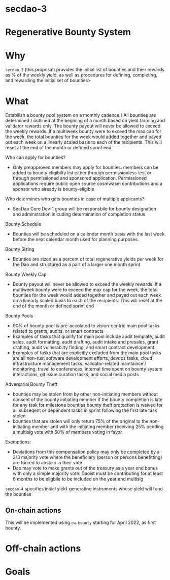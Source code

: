 
# secdao-3

# Regenerative Bounty System 

# Why
`secdao-3` (this proposal) provides the initial list of bounties and their rewards as % of the weekly yield, as well as procedures for defining, completing, and rewarding the initial set of bounties>

# What

Estabilish a bounty pool system on a monthly cadence ( All bounties are determined / outlined at the begining of a month based on yield farming and validator rewards only. The bounty payout will never be allowed to exceed the weekly rewards. If a multiweek bounty were to exceed the max cap for the week, the total bounties for the week would added together and payed out each week on a linearly scaled basis to each of the recipients. This will reset at the end of the month or defined sprint end

Who can apply for bounties?
* Only preapproved members may apply for bounties.  members can be added to bounty eligibilty list either through permissionless test or through permissioned and sponsored application.  Permissioned applications require public open source cosmwasm contributions and a sponsor who already is bounty-eligible 

Who determines who gets bounties in case of multiple applicants?
* SecDao Core Dev-1 group will be responsbile for bounty designation and adminstration inlcuding determination of completion status

Bounty Schedule
* Bounties will be scheduled on a calendar month basis with the last week before the next calendar month used for planning purposes. 

Bounty Sizing
* Bounties are sized as a percent of total regenerative yields per week for the Dao and structured as a part of a larger one month sprint

Bounty Weekly Cap
* Bounty payout will never be allowed to exceed the weekly rewards. If a multiweek bounty were to exceed the max cap for the week, the total bounties for the week would added together and payed out each week on a linearly scaled basis to each of the recipients. This will reset at the end of the month or defined sprint end

Bounty Pools
* 90% of bounty pool is pre-accolated to vision-centric main pool tasks related to grants, audits, or smart contracts
* Examples of tasks that qualify for main pool include audit template, audit sales, audit formatting, audit drafting, audit intake and presales, grant drafting, audit vulnerabilty finding, and smart contract development.
* Examples of tasks that are explicitly excluded from the main pool tasks are all non-rust software development efforts, devops tasks, cloud infrastructure management tasks, validator-related maintaince / monitoring, travel to conferences, internal time spent on bounty system interactions, git issue curation tasks, and social media posts

Adversarial Bounty Theft
* bounties may be stolen from by other non-initiating members without consent of the bounty initiating member if the bounty completion is late for any task for milestone bounties bounty theft protection is waived for all subseqent or dependent tasks in sprint following the first late task stolen
* bounties that are stolen will only return 75% of the original to the non-initiating member and with the initiating member receiving 25% pending a multisig vote with 50% of members voting in favor.

Exemptions:
* Deviations from this compensation policy may only be completed by a 2/3 majority vote where the beneficiary (person or persons benefitting) are forced to abstain in their vote
* Dao may vote to make grants out of the treasury as a year end bonus with only a simple majority vote. Daoist must be contributing for at least 6 months to be eligbile to be included on the year end multisig

`secdao-4` specifies initial yield-generating instruments whose yield will fund the bounties

## On-chain actions

This will be implemented using `cw-bounty` starting for April 2022, as first bounty.  

# Off-chain actions


# Goals
